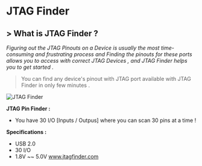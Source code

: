 

# JTAG Finder

## > **What is JTAG Finder ?**

*Figuring out the JTAG Pinouts on a Device is usually the most time-consuming and frustrating process and Finding the pinouts for these ports allows you to access with correct JTAG Devices , and JTAG Finder helps you to get started .*

> You can find any device's pinout with JTAG port available with JTAG
> Finder in only few minutes .

![JTAG Finder](http://www.jtagfinder.com/x/pics/JF_07062011.jpg)

**JTAG Pin Finder :**

 - You have 30 I/O [Inputs / Outpus] where you can scan 30 pins at a
   time !
   
**Specifications :**
 - USB 2.0 
 - 30 I/O
 - 1.8V ~~ 5.0V
www.jtagfinder.com
